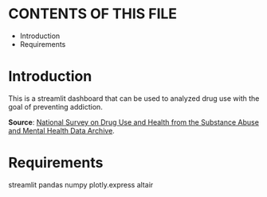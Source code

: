 # CONTENTS OF THIS FILE

 * Introduction
 * Requirements


# Introduction

This is a streamlit dashboard that can be used to analyzed drug use with the goal of preventing addiction.

**Source**: [National Survey on Drug Use and Health from the Substance Abuse and Mental Health Data Archive](https://www.samhsa.gov/data/report/2020-nsduh-detailed-tables).


# Requirements

streamlit
pandas
numpy
plotly.express
altair
